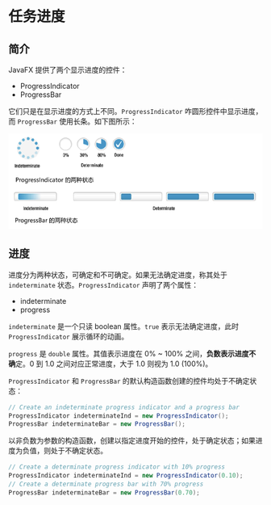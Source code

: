# 任务进度

## 简介

JavaFX 提供了两个显示进度的控件：

- ProgressIndicator
- ProgressBar

它们只是在显示进度的方式上不同。`ProgressIndicator` 咋圆形控件中显示进度，而 `ProgressBar` 使用长条。如下图所示：

![](images/2022-11-28-16-54-32.png)

## 进度

进度分为两种状态，可确定和不可确定。如果无法确定进度，称其处于 `indeterminate` 状态。`ProgressIndicator` 声明了两个属性：

- indeterminate
- progress

`indeterminate` 是一个只读 boolean 属性。`true` 表示无法确定进度，此时 `ProgressIndicator` 展示循环的动画。

`progress` 是 `double` 属性。其值表示进度在 0% ~ 100% 之间，**负数表示进度不确**定。0 到 1.0 之间对应正常进度，大于 1.0 则视为 1.0 (100%)。

`ProgressIndicator` 和 `ProgressBar` 的默认构造函数创建的控件均处于不确定状态：

```java
// Create an indeterminate progress indicator and a progress bar
ProgressIndicator indeterminateInd = new ProgressIndicator();
ProgressBar indeterminateBar = new ProgressBar();
```

以非负数为参数的构造函数，创建以指定进度开始的控件，处于确定状态；如果进度为负值，则处于不确定状态。

```java
// Create a determinate progress indicator with 10% progress
ProgressIndicator indeterminateInd = new ProgressIndicator(0.10);
// Create a determinate progress bar with 70% progress
ProgressBar indeterminateBar = new ProgressBar(0.70);
```

